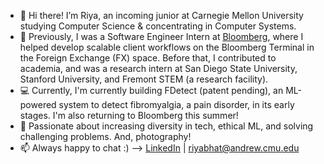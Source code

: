 - 👋 Hi there! I’m Riya, an incoming junior at Carnegie Mellon University studying Computer Science & concentrating in Computer Systems.
- 💼 Previously, I was a Software Engineer Intern at [Bloomberg](https://github.com/bloomberg), where I helped develop scalable client workflows on the Bloomberg Terminal in the Foreign Exchange (FX) space. Before that, I contributed to academia, and was a research intern at San Diego State University, Stanford University, and Fremont STEM (a research facility).
- 💻 Currently, I'm currently building FDetect (patent pending), an ML-powered system to detect fibromyalgia, a pain disorder, in its early stages. I'm also returning to Bloomberg this summer!
- 💜 Passionate about increasing diversity in tech, ethical ML, and solving challenging problems. And, photography!
- 📫 Always happy to chat :) --> [LinkedIn](https://www.linkedin.com/in/riya-bhatia1/) | riyabhat@andrew.cmu.edu
